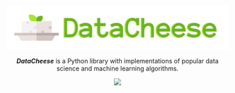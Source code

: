 <p align="center">
    <img alt="DataCheese logo" src="docs/img/logo_full.png" width=600 />
</p>

<p align="center">
    <strong><i>DataCheese</i></strong> is a Python library with implementations of popular data science and machine learning algorithms.
</p>

<div align="center">

[![](https://img.shields.io/github/actions/workflow/status/alvii147/DataCheese/github-ci.yml?branch=master&label=Tests&logo=github)](https://github.com/alvii147/DataCheese/actions)

</div>